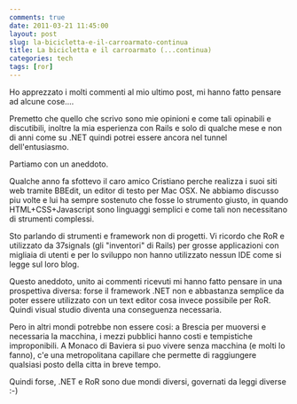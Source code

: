 ```yaml
---
comments: true
date: 2011-03-21 11:45:00
layout: post
slug: la-bicicletta-e-il-carroarmato-continua
title: La bicicletta e il carroarmato (...continua)
categories: tech
tags: [ror]
---
```


Ho apprezzato i molti commenti al mio ultimo post, mi hanno fatto pensare ad alcune cose....







Premetto che quello che scrivo sono mie opinioni e come tali opinabili e discutibili, inoltre la mia esperienza con Rails e solo di qualche mese e non di anni come su .NET quindi potrei essere ancora nel tunnel dell'entusiasmo.







Partiamo con un aneddoto.







Qualche anno fa sfottevo il caro amico Cristiano perche realizza i suoi siti web tramite BBEdit, un editor di testo per Mac OSX. Ne abbiamo discusso piu volte e lui ha sempre sostenuto che fosse lo strumento giusto, in quando HTML+CSS+Javascript sono linguaggi semplici e come tali non necessitano di strumenti complessi.







Sto parlando di strumenti e framework non di progetti. Vi ricordo che RoR e utilizzato da 37signals (gli "inventori" di Rails) per grosse applicazioni con migliaia di utenti e per lo sviluppo non hanno utilizzato nessun IDE come si legge sul loro blog.







Questo aneddoto, unito ai commenti ricevuti mi hanno fatto pensare in una prospettiva diversa: forse il framework .NET non e abbastanza semplice da poter essere utilizzato con un text editor cosa invece possibile per RoR. Quindi visual studio diventa una conseguenza necessaria.







Pero in altri mondi potrebbe non essere cosi: a Brescia per muoversi e necessaria la macchina, i mezzi pubblici hanno costi e tempistiche improponibili. A Monaco di Baviera si puo vivere senza macchina (e molti lo fanno), c'e una metropolitana capillare che permette di raggiungere qualsiasi posto della citta in breve tempo.







Quindi forse, .NET e RoR sono due mondi diversi, governati da leggi diverse :-)

